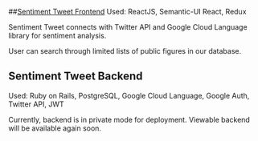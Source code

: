 ##[Sentiment Tweet Frontend](https://github.com/liahnee/sentimentTweet)
Used: ReactJS, Semantic-UI React, Redux

Sentiment Tweet connects with Twitter API and Google Cloud Language library for sentiment analysis. 

User can search through limited lists of public figures in our database. 


## Sentiment Tweet Backend
Used: Ruby on Rails, PostgreSQL, Google Cloud Language, Google Auth, Twitter API, JWT

Currently, backend is in private mode for deployment. Viewable backend will be available again soon. 
